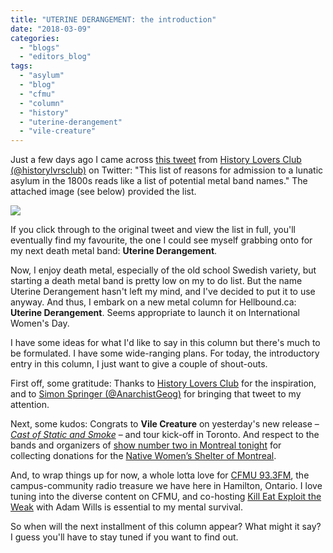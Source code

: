 ```yaml
---
title: "UTERINE DERANGEMENT: the introduction"
date: "2018-03-09"
categories: 
  - "blogs"
  - "editors_blog"
tags: 
  - "asylum"
  - "blog"
  - "cfmu"
  - "column"
  - "history"
  - "uterine-derangement"
  - "vile-creature"
---
```


Just a few days ago I came across [this tweet](https://twitter.com/historylvrsclub/status/970262837691023361) from [History Lovers Club (@historylvrsclub)](https://twitter.com/historylvrsclub) on Twitter: "This list of reasons for admission to a lunatic asylum in the 1800s reads like a list of potential metal band names." The attached image (see below) provided the list.

![](https://www.hellbound.ca/wp-content/uploads/2018/03/Hist-asylum-tweet.jpg)

If you click through to the original tweet and view the list in full, you'll eventually find my favourite, the one I could see myself grabbing onto for my next death metal band: **Uterine Derangement**.

Now, I enjoy death metal, especially of the old school Swedish variety, but starting a death metal band is pretty low on my to do list. But the name Uterine Derangement hasn't left my mind, and I've decided to put it to use anyway. And thus, I embark on a new metal column for Hellbound.ca: **Uterine Derangement**. Seems appropriate to launch it on International Women's Day.

I have some ideas for what I'd like to say in this column but there's much to be formulated. I have some wide-ranging plans. For today, the introductory entry in this column, I just want to give a couple of shout-outs.

First off, some gratitude: Thanks to [History Lovers Club](https://twitter.com/historylvrsclub) for the inspiration, and to [Simon Springer (@AnarchistGeog)](https://twitter.com/AnarchistGeog) for bringing that tweet to my attention.

Next, some kudos: Congrats to **Vile Creature** on yesterday's new release – [_Cast of Static and Smoke_](https://vilecreature.bandcamp.com/album/cast-of-static-and-smoke) – and tour kick-off in Toronto. And respect to the bands and organizers of [show number two in Montreal tonight](https://pbs.twimg.com/media/DXt-tlzWkAAqnKA.jpg:large) for collecting donations for the [Native Women’s Shelter of Montreal](http://www.nwsm.info/).

And, to wrap things up for now, a whole lotta love for [CFMU 93.3FM](http://cfmu.ca/), the campus-community radio treasure we have here in Hamilton, Ontario. I love tuning into the diverse content on CFMU, and co-hosting [Kill Eat Exploit the Weak](http://cfmu.ca/shows/65-kill-eat-exploit-the-weak) with Adam Wills is essential to my mental survival.

So when will the next installment of this column appear? What might it say? I guess you'll have to stay tuned if you want to find out.
